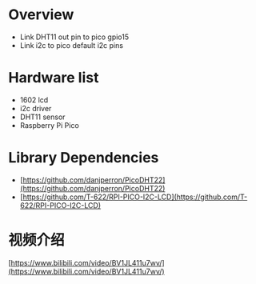 # Overview 

* Link DHT11 out pin to pico gpio15
* Link i2c to pico default i2c pins

# Hardware list

* 1602 lcd
* i2c driver
* DHT11 sensor
* Raspberry Pi Pico  

# Library Dependencies 

* [https://github.com/danjperron/PicoDHT22](https://github.com/danjperron/PicoDHT22)
* [https://github.com/T-622/RPI-PICO-I2C-LCD](https://github.com/T-622/RPI-PICO-I2C-LCD)

# 视频介绍

[https://www.bilibili.com/video/BV1JL411u7wv/](https://www.bilibili.com/video/BV1JL411u7wv/)